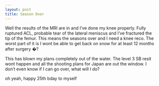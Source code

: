 ```yaml
---
layout: post
title: Season Over
---
```


Well the results of the MRI are in and I’ve done my knee properly. Fully ruptured ACL, probable tear of the lateral meniscus and I’ve fractured the tip of the femur. This means the seasons over and I need a knee reco. The worst part of it is I wont be able to get back on snow for at least 12 months after surgery �?

This has blown my plans completely out of the water. The level 3 SB resit wont happen and all the shooting plans for Japan are out the window. I don’t even know if I can go over, what will I do?

oh yeah, happy 25th bday to myself
